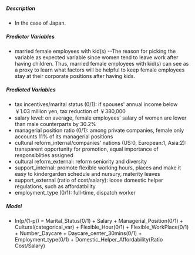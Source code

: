 ##### Description
- In the case of Japan.

##### Predictor Variables
- married female employees with kid(s)
--The reason for picking the variable as expected variable since women tend to leave work after having children.
Thus, married female employees with kid(s) can see as a proxy to learn what factors will be helpful to keep female employees stay at their corporate positions after having kids.

##### Predicted Variables
- tax incentives/marital status (0/1): if spouses' annual income below ￥1.03 million yen, tax reduction of ￥380,000
- salary level: on average, female employees' salary of women are lower than male counterparts by 30.2%
- managerial position ratio (0/1): among private companies, female only accounts 11% of its managerial positions
- cultural reform_internal/companies' nations (US:0, European:1, Asia:2): transparent opportunity for promotion, equal importance of responsiblities assigned
- cultural reform_external: reform seniority and diversity
- support_internal: promote flexible working hours, places and make it easy to kindergarden schedule and nursury, materity leaves
- support_external (ratio of cost/salary): loose domestic helper regulations, such as affordatbility
- employment_type (0/1): full-time, dispatch worker

##### Model
- ln(p/(1-p)) = Marital_Status(0/1) + Salary + Managerial_Position(0/1) + Cultural(categorical_var) + Flexible_Hour(0/1) + Flexible_WorkPlace(0/1) + Number_Daycare + Daycare_center_30mins(0/1) + Employment_type(0/1) + Domestic_Helper_Affordability(Ratio Cost/Salary) 
